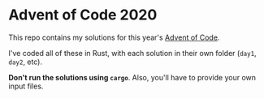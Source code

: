 # Advent of Code 2020

This repo contains my solutions for this year's [Advent of Code](https://adventofcode.com/).

I've coded all of these in Rust, with each solution in their own folder (`day1`, `day2`, etc).

**Don't run the solutions using `cargo`**. Also, you'll have to provide your own input files.